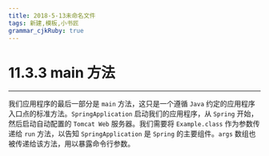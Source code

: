 ```yaml
---
title: 2018-5-13未命名文件 
tags: 新建,模板,小书匠
grammar_cjkRuby: true
---
```



# 11.3.3 main 方法
---

我们应用程序的最后一部分是 `main` 方法，这只是一个遵循 `Java` 约定的应用程序入口点的标准方法。`SpringApplication` 启动我们的应用程序，从 `Spring` 开始，然后启动自动配置的 `Tomcat Web` 服务器。我们需要将 `Example.class` 作为参数传递给 `run` 方法，以告知 `SpringApplication` 是 `Spring` 的主要组件。`args` 数组也被传递给该方法，用以暴露命令行参数。